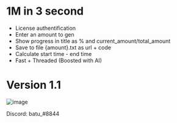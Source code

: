 # 1M in 3 second
+ License authentification
+ Enter an amount to gen
+ Show progress in title as % and current_amount/total_amount
+ Save to file {amount}.txt as url + code
+ Calculate start time - end time
+ Fast + Threaded (Boosted with AI)

# Version 1.1
![image](https://user-images.githubusercontent.com/120246386/236617955-c5254330-7da8-42be-bf96-a6b9b960bcd3.png)

Discord: batu_#8844
